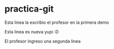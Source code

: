 # practica-git
Esta linea la escribio el profesor en la primera demo

Esta linea es nueva yupi :D

El profesor ingreso una segunda linea

